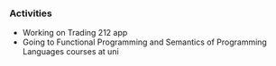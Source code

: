 ### Activities
- Working on Trading 212 app
- Going to Functional Programming and Semantics of Programming Languages courses at uni